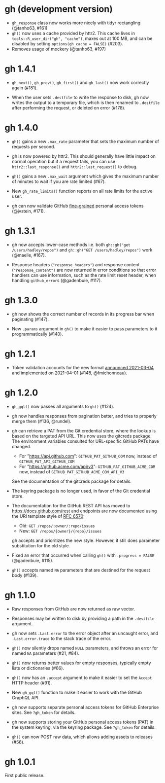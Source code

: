 # gh (development version)

* `gh_response` class now works more nicely with tidyr rectangling (@tanho63, #161)
* `gh()` now uses a cache provided by httr2. This cache lives in `tools::R_user_dir("gh", "cache")`, maxes out at 100 MB, and can be disabled by setting `options(gh_cache = FALSE)` (#203).
* Removes usage of mockery (@tanho63, #197)


# gh 1.4.1

* `gh_next()`, `gh_prev()`, `gh_first()` and `gh_last()`
  now work correctly again (#181).

* When the user sets `.destfile` to write the response to disk, gh now
  writes the output to a temporary file, which is then renamed to
  `.destfile` after performing the request, or deleted on error (#178).

# gh 1.4.0

* `gh()` gains a new `.max_rate` parameter that sets the maximum number of
  requests per second.

* gh is now powered by httr2. This should generally have little impact on normal
  operation but if a request fails, you can use `httr2::last_response()` and
  `httr2::last_request()` to debug.

* `gh()` gains a new `.max_wait` argument which gives the maximum number of
  minutes to wait if you are rate limited (#67).

* New `gh_rate_limits()` function reports on all rate limits for the active
  user.

* gh can now validate GitHub
  [fine-grained](https://github.blog/2022-10-18-introducing-fine-grained-personal-access-tokens-for-github/)
  personal access tokens (@jvstein, #171).

# gh 1.3.1

* gh now accepts lower-case methods i.e. both `gh::gh("get /users/hadley/repos")` and `gh::gh("GET /users/hadley/repos")` work (@maelle, #167).

* Response headers (`"response_headers"`) and response content
  (`"response_content")` are now returned in error conditions so that error
  handlers can use information, such as the rate limit reset header, when
  handling `github_error`s (@gadenbuie, #117).

# gh 1.3.0

* gh now shows the correct number of records in its progress bar when
  paginating (#147).

* New `.params` argument in `gh()` to make it easier to pass parameters to
  it programmatically (#140).

# gh 1.2.1

* Token validation accounts for the new format
  [announced 2021-03-04 ](https://github.blog/changelog/2021-03-04-authentication-token-format-updates/)
  and implemented on 2021-04-01 (#148, @fmichonneau).

# gh 1.2.0

* `gh_gql()` now passes all arguments to `gh()` (#124).

* gh now handles responses from pagination better, and tries to properly
  merge them (#136, @rundel).

* gh can retrieve a PAT from the Git credential store, where the lookup is
  based on the targeted API URL. This now uses the gitcreds package. The
  environment variables consulted for URL-specific GitHub PATs have changed.
  - For "https://api.github.com": `GITHUB_PAT_GITHUB_COM` now, instead of
    `GITHUB_PAT_API_GITHUB_COM`
  - For "https://github.acme.com/api/v3": `GITHUB_PAT_GITHUB_ACME_COM` now,
    instead of `GITHUB_PAT_GITHUB_ACME_COM_API_V3`

  See the documentation of the gitcreds package for details.

* The keyring package is no longer used, in favor of the Git credential
  store.

* The documentation for the GitHub REST API has moved to
  <https://docs.github.com/rest> and endpoints are now documented using
  the URI template style of [RFC 6570](https://www.rfc-editor.org/rfc/rfc6570):
  - Old: `GET /repos/:owner/:repo/issues`
  - New: `GET /repos/{owner}/{repo}/issues`

  gh accepts and prioritizes the new style. However, it still does parameter
  substitution for the old style.

* Fixed an error that occurred when calling `gh()` with `.progress = FALSE`
  (@gadenbuie, #115).

* `gh()` accepts named `NA` parameters that are destined for the request
  body (#139).

# gh 1.1.0

* Raw responses from GitHub are now returned as raw vector.

* Responses may be written to disk by providing a path in the `.destfile`
  argument.

* gh now sets `.Last.error` to the error object after an uncaught error,
  and `.Last.error.trace` to the stack trace of the error.

* `gh()` now silently drops named `NULL` parameters, and throws an
  error for named `NA` parameters (#21, #84).

* `gh()` now returns better values for empty responses, typically empty
  lists or dictionaries (#66).

* `gh()` now has an `.accept` argument to make it easier to set the
  `Accept` HTTP header (#91).

* New `gh_gql()` function to make it easier to work with the GitHub
  GraphQL API.

* gh now supports separate personal access tokens for GitHub Enterprise
  sites. See `?gh_token` for details.

* gh now supports storing your GitHub personal access tokens (PAT) in the
  system keyring, via the keyring package. See `?gh_token` for details.

* `gh()` can now POST raw data, which allows adding assets to releases (#56).

# gh 1.0.1

First public release.
